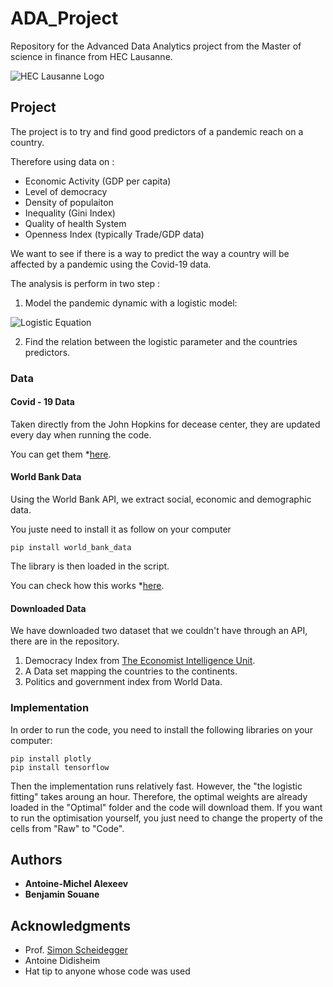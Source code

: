 # ADA_Project
Repository for the Advanced Data Analytics project from the Master of science in finance from HEC Lausanne. 

![HEC Lausanne Logo](https://upload.wikimedia.org/wikipedia/commons/thumb/a/a3/HEC_Lausanne_logo.svg/293px-HEC_Lausanne_logo.svg.png)

## Project
The project is to try and find good predictors of a pandemic reach on a country. 

Therefore using data on : 

- Economic Activity (GDP per capita)
- Level of democracy
- Density of populaiton
- Inequality (Gini Index)
- Quality of health System
- Openness Index (typically Trade/GDP data)

We want to see if there is a way to predict the way a country will be affected by a pandemic using the Covid-19 data. 

The analysis is perform in two step : 

1. Model the pandemic dynamic with a logistic model:

![Logistic Equation](https://wikimedia.org/api/rest_v1/media/math/render/svg/9e26947596d387d045be3baeb72c11270a065665)

2. Find the relation between the logistic parameter and the countries predictors.

### Data

#### Covid - 19 Data
Taken directly from the John Hopkins for decease center, they are updated every day when running the code.

You can get them *[here](https://raw.githubusercontent.com/CSSEGISandData/COVID-19/master/csse_covid_19_data/).

#### World Bank Data
Using the World Bank API, we extract social, economic and demographic data. 

You juste need to install it as follow on your computer
```
pip install world_bank_data
```
The library is then loaded in the script.

You can check how this works *[here](https://github.com/mwouts/world_bank_data).

#### Downloaded Data 
We have downloaded two dataset that we couldn't have through an API, there are in the repository. 

1. Democracy Index from [The Economist Intelligence Unit](https://www.eiu.com/topic/democracy-index).
2. A Data set mapping the countries to the continents. 
3. Politics and government index from World Data.

### Implementation

In order to run the code, you need to install the following libraries on your computer: 

```
pip install plotly
pip install tensorflow
```
Then the implementation runs relatively fast. However, the "the logistic fitting" takes aroung an hour. Therefore, the optimal weights are already loaded in the "Optimal" folder and the code will download them. If you want to run the optimisation yourself, you just need to change the property of the cells from "Raw" to "Code".

## Authors

* **Antoine-Michel Alexeev** 
* **Benjamin Souane** 


## Acknowledgments

* Prof. [Simon Scheidegger](https://sites.google.com/site/simonscheidegger/home?authuser=0)
* Antoine Didisheim
* Hat tip to anyone whose code was used
